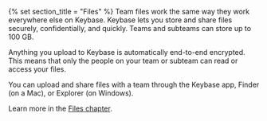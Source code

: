 {% set section_title = "Files" %}
Team files work the same way they work everywhere else on Keybase. Keybase lets you store and share files securely, confidentially, and quickly. Teams and subteams can store up to 100 GB.

Anything you upload to Keybase is automatically end-to-end encrypted. This means that only the people on your team or subteam can read or access your files.

You can upload and share files with a team through the Keybase app, Finder (on a Mac), or Explorer (on Windows).
 
Learn more in the [Files chapter](/files).

